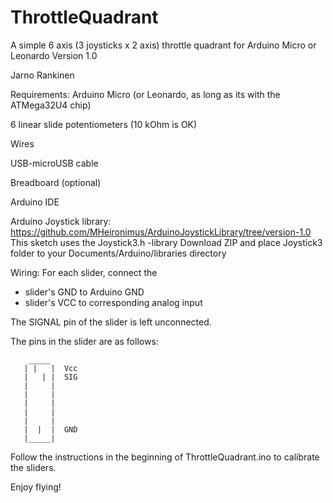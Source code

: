 # ThrottleQuadrant
A simple 6 axis (3 joysticks x 2 axis) throttle quadrant for Arduino Micro or Leonardo
Version 1.0

Jarno Rankinen

Requirements:
  Arduino Micro (or Leonardo, as long as its with the ATMega32U4 chip)
  
  6 linear slide potentiometers (10 kOhm is OK)
  
  Wires
  
  USB-microUSB cable
  
  Breadboard (optional)

  Arduino IDE

  Arduino Joystick library: https://github.com/MHeironimus/ArduinoJoystickLibrary/tree/version-1.0
    This sketch uses the Joystick3.h -library
    Download ZIP and place Joystick3 folder to your Documents/Arduino/libraries directory

Wiring:
  For each slider, connect the 
  - slider's GND to Arduino GND
  - slider's VCC to corresponding analog input
  
  The SIGNAL pin of the slider is left unconnected.
  
  The pins in the slider are as follows:
  
        _____
       | |   |  Vcc
       |   | |  SIG
       |     |
       |     |
       |     |
       |     |
       |     |
       |  |  |  GND
       |_____|
       
Follow the instructions in the beginning of ThrottleQuadrant.ino to calibrate the sliders.

Enjoy flying!
